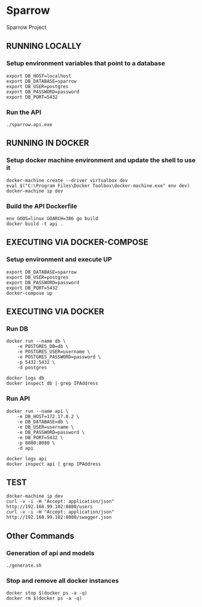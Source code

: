 # Sparrow
Sparrow Project

## RUNNING LOCALLY
### Setup environment variables that point to a database
```
export DB_HOST=localhost
export DB_DATABASE=sparrow
export DB_USER=postgres
export DB_PASSWORD=password
export DB_PORT=5432
```
### Run the API
```
./sparrow.api.exe
```

## RUNNING IN DOCKER

### Setup docker machine environment and update the shell to use it
```
docker-machine create --driver virtualbox dev
eval $("C:\Program Files\Docker Toolbox\docker-machine.exe" env dev) 
docker-machine ip dev
```

### Build the API Dockerfile
```
env GOOS=linux GOARCH=386 go build
docker build -t api .
```

## EXECUTING VIA DOCKER-COMPOSE
### Setup environment and execute UP
```
export DB_DATABASE=sparrow
export DB_USER=postgres
export DB_PASSWORD=password
export DB_PORT=5432
docker-compose up
```

## EXECUTING VIA DOCKER
### Run DB
```
docker run --name db \
    -e POSTGRES_DB=db \
    -e POSTGRES_USER=username \
    -e POSTGRES_PASSWORD=password \
    -p 5432:5432 \
    -d postgres

docker logs db
docker inspect db | grep IPAddress
```

### Run API
```
docker run --name api \
    -e DB_HOST=172.17.0.2 \
    -e DB_DATABASE=db \
    -e DB_USER=username \
    -e DB_PASSWORD=password \
    -e DB_PORT=5432 \
    -p 8080:8080 \
    -d api 

docker logs api
docker inspect api | grep IPAddress
```

## TEST
```
docker-machine ip dev
curl -v -i -H "Accept: application/json" http://192.168.99.102:8080/users
curl -v -i -H "Accept: application/json" http://192.168.99.102:8080/swagger.json
```

## Other Commands

### Generation of api and models
```
./generate.sh
```

### Stop and remove all docker instances
```
docker stop $(docker ps -a -q)
docker rm $(docker ps -a -q)
```
